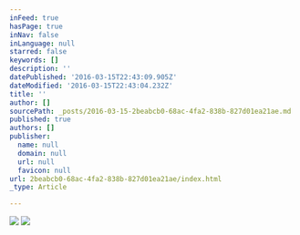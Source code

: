 ```yaml
---
inFeed: true
hasPage: true
inNav: false
inLanguage: null
starred: false
keywords: []
description: ''
datePublished: '2016-03-15T22:43:09.905Z'
dateModified: '2016-03-15T22:43:04.232Z'
title: ''
author: []
sourcePath: _posts/2016-03-15-2beabcb0-68ac-4fa2-838b-827d01ea21ae.md
published: true
authors: []
publisher:
  name: null
  domain: null
  url: null
  favicon: null
url: 2beabcb0-68ac-4fa2-838b-827d01ea21ae/index.html
_type: Article

---
```

![](https://the-grid-user-content.s3-us-west-2.amazonaws.com/00f8fe5a-e794-468b-8b7d-c77f9e1ac243.jpg)
![](https://the-grid-user-content.s3-us-west-2.amazonaws.com/a6b8338e-a3b3-4e47-984c-0b1e6c0386f8.jpg)